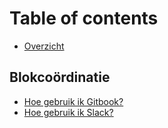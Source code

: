 # Table of contents

* [Overzicht](README.md)

## Blokcoördinatie

* [Hoe gebruik ik Gitbook?](blokcooerdinatie/hoe-gebruik-ik-gitbook.md)
* [Hoe gebruik ik Slack?](blokcooerdinatie/hoe-gebruik-ik-slack.md)

